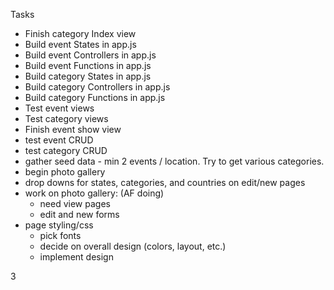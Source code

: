 Tasks
  - Finish category Index view
  - Build event States in app.js
  - Build event Controllers in app.js
  - Build event Functions in app.js
  - Build category States in app.js
  - Build category Controllers in app.js
  - Build category Functions in app.js
  - Test event views
  - Test category views
  - Finish event show view
  - test event CRUD
  - test category CRUD
  - gather seed data - min 2 events / location. Try to get various categories.
  - begin photo gallery
  - drop downs for states, categories, and countries on edit/new pages
  - work on photo gallery: (AF doing)
    - need view pages
    - edit and new forms
  - page styling/css
    - pick fonts
    - decide on overall design (colors, layout, etc.)
    - implement design


3
